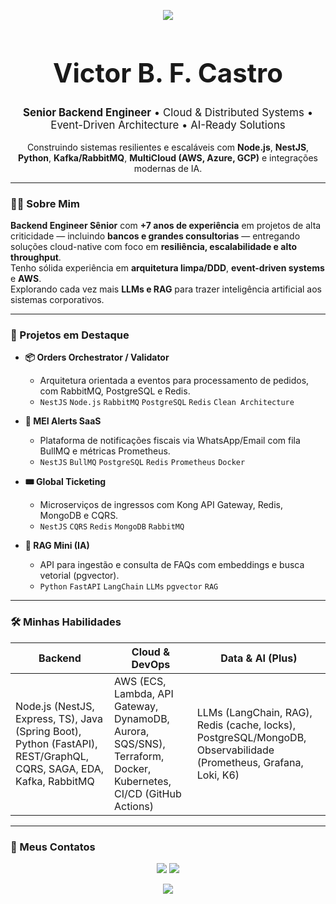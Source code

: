 <p align="center">
  <img src="https://github-widgetbox.vercel.app/api/profile?username=victorbfcastro&theme=darkmode&data=followers,repositories,stars,commits"/>
</p>


<div align="center">
  <h1 style="font-size: 3em; font-weight: bold;">Victor B. F. Castro</h1>
  <p style="font-size: 1.2em;">
    <strong>Senior Backend Engineer</strong> • Cloud & Distributed Systems • Event-Driven Architecture • AI-Ready Solutions
  </p>
 <p>
    Construindo sistemas resilientes e escaláveis com <b>Node.js</b>, <b>NestJS</b>, <b>Python</b>, <b>Kafka/RabbitMQ</b>, <b>MultiCloud (AWS, Azure, GCP)</b> e integrações modernas de IA.
  </p>
  </p>
</div>

---

### 👨‍💻 Sobre Mim

**Backend Engineer Sênior** com **+7 anos de experiência** em projetos de alta criticidade — incluindo **bancos e grandes consultorias** — entregando soluções cloud-native com foco em **resiliência, escalabilidade e alto throughput**.  
Tenho sólida experiência em **arquitetura limpa/DDD**, **event-driven systems** e **AWS**.  
Explorando cada vez mais **LLMs e RAG** para trazer inteligência artificial aos sistemas corporativos.

---

### 🚀 Projetos em Destaque

- **📦 Orders Orchestrator / Validator**
  - Arquitetura orientada a eventos para processamento de pedidos, com RabbitMQ, PostgreSQL e Redis.
  - `NestJS` `Node.js` `RabbitMQ` `PostgreSQL` `Redis` `Clean Architecture`

- **🧾 MEI Alerts SaaS**
  - Plataforma de notificações fiscais via WhatsApp/Email com fila BullMQ e métricas Prometheus.
  - `NestJS` `BullMQ` `PostgreSQL` `Redis` `Prometheus` `Docker`

- **🎟️ Global Ticketing**
  - Microserviços de ingressos com Kong API Gateway, Redis, MongoDB e CQRS.
  - `NestJS` `CQRS` `Redis` `MongoDB` `RabbitMQ`

- **🤖 RAG Mini (IA)**
  - API para ingestão e consulta de FAQs com embeddings e busca vetorial (pgvector).
  - `Python` `FastAPI` `LangChain` `LLMs` `pgvector` `RAG`

---

### 🛠️ Minhas Habilidades

| **Backend** | **Cloud & DevOps** | **Data & AI (Plus)** |
|-------------|--------------------|----------------------|
| Node.js (NestJS, Express, TS), Java (Spring Boot), Python (FastAPI), REST/GraphQL, CQRS, SAGA, EDA, Kafka, RabbitMQ | AWS (ECS, Lambda, API Gateway, DynamoDB, Aurora, SQS/SNS), Terraform, Docker, Kubernetes, CI/CD (GitHub Actions) | LLMs (LangChain, RAG), Redis (cache, locks), PostgreSQL/MongoDB, Observabilidade (Prometheus, Grafana, Loki, K6) |

---

### 💬 Meus Contatos
<p align="center">
  <a href="https://www.linkedin.com/in/victorbfcastro" target="_blank"><img src="https://img.shields.io/badge/LinkedIn-0A66C2?style=for-the-badge&logo=linkedin&logoColor=white"></a>
  <a href="https://wa.me/5548991201715?text=Olá%20Victor!%20Gostaria%20de%20conversar%20sobre%20um%20projeto." target="_blank"><img src="https://img.shields.io/badge/WhatsApp-25D366?style=for-the-badge&logo=whatsapp&logoColor=white"></a>
</p>

<p align="center">
  <img src="https://readme-typing-svg.herokuapp.com?font=Fira+Code&size=28&pause=1000&color=4B0082&center=true&vCenter=true&width=600&lines=Senior+Backend+Engineer;Cloud+%26+Distributed+Systems;Event-Driven+Architecture;AI-Ready+Solutions"/>
</p>


